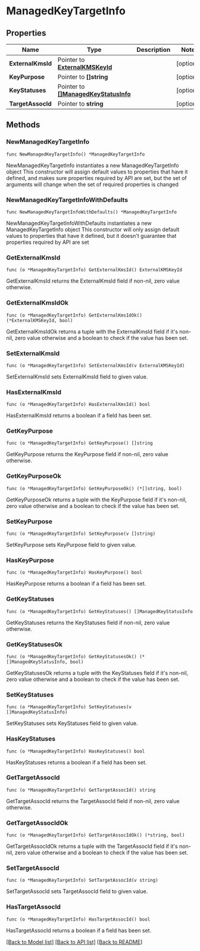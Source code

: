 # ManagedKeyTargetInfo

## Properties

Name | Type | Description | Notes
------------ | ------------- | ------------- | -------------
**ExternalKmsId** | Pointer to [**ExternalKMSKeyId**](ExternalKMSKeyId.md) |  | [optional] 
**KeyPurpose** | Pointer to **[]string** |  | [optional] 
**KeyStatuses** | Pointer to [**[]ManagedKeyStatusInfo**](ManagedKeyStatusInfo.md) |  | [optional] 
**TargetAssocId** | Pointer to **string** |  | [optional] 

## Methods

### NewManagedKeyTargetInfo

`func NewManagedKeyTargetInfo() *ManagedKeyTargetInfo`

NewManagedKeyTargetInfo instantiates a new ManagedKeyTargetInfo object
This constructor will assign default values to properties that have it defined,
and makes sure properties required by API are set, but the set of arguments
will change when the set of required properties is changed

### NewManagedKeyTargetInfoWithDefaults

`func NewManagedKeyTargetInfoWithDefaults() *ManagedKeyTargetInfo`

NewManagedKeyTargetInfoWithDefaults instantiates a new ManagedKeyTargetInfo object
This constructor will only assign default values to properties that have it defined,
but it doesn't guarantee that properties required by API are set

### GetExternalKmsId

`func (o *ManagedKeyTargetInfo) GetExternalKmsId() ExternalKMSKeyId`

GetExternalKmsId returns the ExternalKmsId field if non-nil, zero value otherwise.

### GetExternalKmsIdOk

`func (o *ManagedKeyTargetInfo) GetExternalKmsIdOk() (*ExternalKMSKeyId, bool)`

GetExternalKmsIdOk returns a tuple with the ExternalKmsId field if it's non-nil, zero value otherwise
and a boolean to check if the value has been set.

### SetExternalKmsId

`func (o *ManagedKeyTargetInfo) SetExternalKmsId(v ExternalKMSKeyId)`

SetExternalKmsId sets ExternalKmsId field to given value.

### HasExternalKmsId

`func (o *ManagedKeyTargetInfo) HasExternalKmsId() bool`

HasExternalKmsId returns a boolean if a field has been set.

### GetKeyPurpose

`func (o *ManagedKeyTargetInfo) GetKeyPurpose() []string`

GetKeyPurpose returns the KeyPurpose field if non-nil, zero value otherwise.

### GetKeyPurposeOk

`func (o *ManagedKeyTargetInfo) GetKeyPurposeOk() (*[]string, bool)`

GetKeyPurposeOk returns a tuple with the KeyPurpose field if it's non-nil, zero value otherwise
and a boolean to check if the value has been set.

### SetKeyPurpose

`func (o *ManagedKeyTargetInfo) SetKeyPurpose(v []string)`

SetKeyPurpose sets KeyPurpose field to given value.

### HasKeyPurpose

`func (o *ManagedKeyTargetInfo) HasKeyPurpose() bool`

HasKeyPurpose returns a boolean if a field has been set.

### GetKeyStatuses

`func (o *ManagedKeyTargetInfo) GetKeyStatuses() []ManagedKeyStatusInfo`

GetKeyStatuses returns the KeyStatuses field if non-nil, zero value otherwise.

### GetKeyStatusesOk

`func (o *ManagedKeyTargetInfo) GetKeyStatusesOk() (*[]ManagedKeyStatusInfo, bool)`

GetKeyStatusesOk returns a tuple with the KeyStatuses field if it's non-nil, zero value otherwise
and a boolean to check if the value has been set.

### SetKeyStatuses

`func (o *ManagedKeyTargetInfo) SetKeyStatuses(v []ManagedKeyStatusInfo)`

SetKeyStatuses sets KeyStatuses field to given value.

### HasKeyStatuses

`func (o *ManagedKeyTargetInfo) HasKeyStatuses() bool`

HasKeyStatuses returns a boolean if a field has been set.

### GetTargetAssocId

`func (o *ManagedKeyTargetInfo) GetTargetAssocId() string`

GetTargetAssocId returns the TargetAssocId field if non-nil, zero value otherwise.

### GetTargetAssocIdOk

`func (o *ManagedKeyTargetInfo) GetTargetAssocIdOk() (*string, bool)`

GetTargetAssocIdOk returns a tuple with the TargetAssocId field if it's non-nil, zero value otherwise
and a boolean to check if the value has been set.

### SetTargetAssocId

`func (o *ManagedKeyTargetInfo) SetTargetAssocId(v string)`

SetTargetAssocId sets TargetAssocId field to given value.

### HasTargetAssocId

`func (o *ManagedKeyTargetInfo) HasTargetAssocId() bool`

HasTargetAssocId returns a boolean if a field has been set.


[[Back to Model list]](../README.md#documentation-for-models) [[Back to API list]](../README.md#documentation-for-api-endpoints) [[Back to README]](../README.md)



